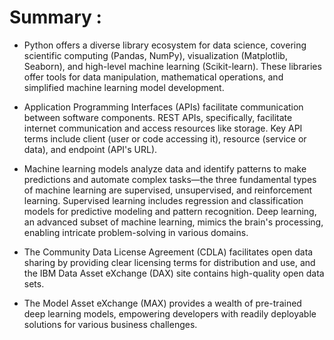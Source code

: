 # Summary : 

- Python offers a diverse library ecosystem for data science, covering scientific computing (Pandas, NumPy), visualization (Matplotlib, Seaborn), and high-level machine learning (Scikit-learn). These libraries offer tools for data manipulation, mathematical operations, and simplified machine learning model development.

- Application Programming Interfaces (APIs) facilitate communication between software components. REST APIs, specifically, facilitate internet communication and access resources like storage. Key API terms include client (user or code accessing it), resource (service or data), and endpoint (API's URL). 

- Machine learning models analyze data and identify patterns to make predictions and automate complex tasks—the three fundamental types of machine learning are supervised, unsupervised, and reinforcement learning. Supervised learning includes regression and classification models for predictive modeling and pattern recognition. Deep learning, an advanced subset of machine learning, mimics the brain's processing, enabling intricate problem-solving in various domains.

- The Community Data License Agreement (CDLA) facilitates open data sharing by providing clear licensing terms for distribution and use, and the IBM Data Asset eXchange (DAX) site contains high-quality open data sets.

- The Model Asset eXchange (MAX) provides a wealth of pre-trained deep learning models, empowering developers with readily deployable solutions for various business challenges. 
